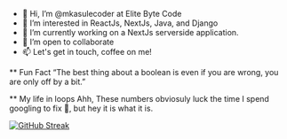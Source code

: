 - 👋 Hi, I’m @mkasulecoder at Elite Byte Code
- 👀 I’m interested in ReactJs, NextJs, Java, and Django
- 🌱 I’m currently working on a NextJs serverside application.
- 💞️ I’m open to collaborate
- 📫 Let's get in touch, coffee on me!

** Fun Fact 
“The best thing about a boolean is even if you are wrong, you are only off by a bit.”

** My life in loops
Ahh, These numbers obviosuly luck the time I spend googling to fix 🐞, but hey it is what it is.

[![GitHub Streak](https://streak-stats.demolab.com/?user=DenverCoder1)](https://git.io/streak-stats)

<!---
mkasulecoder/mkasulecoder is a ✨ special ✨ repository because its `README.md` (this file) appears on your GitHub profile.
You can click the Preview link to take a look at your changes.
--->
